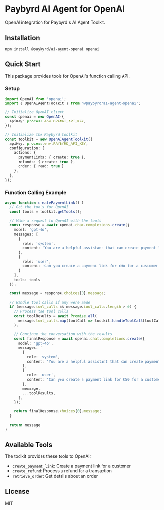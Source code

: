 # Paybyrd AI Agent for OpenAI

OpenAI integration for Paybyrd's AI Agent Toolkit.

## Installation

```bash
npm install @paybyrd/ai-agent-openai openai
```

## Quick Start

This package provides tools for OpenAI's function calling API.

### Setup

```typescript
import OpenAI from 'openai';
import { OpenAIAgentToolkit } from '@paybyrd/ai-agent-openai';

// Initialize OpenAI client
const openai = new OpenAI({
  apiKey: process.env.OPENAI_API_KEY,
});

// Initialize the Paybyrd toolkit
const toolkit = new OpenAIAgentToolkit({
  apiKey: process.env.PAYBYRD_API_KEY,
  configuration: {
    actions: {
      paymentLinks: { create: true },
      refunds: { create: true },
      order: { read: true }
    },
  },
});
```

### Function Calling Example

```typescript
async function createPaymentLink() {
  // Get the tools for OpenAI
  const tools = toolkit.getTools();
  
  // Make a request to OpenAI with the tools
  const response = await openai.chat.completions.create({
    model: 'gpt-4o',
    messages: [
      { 
        role: 'system', 
        content: 'You are a helpful assistant that can create payment links and process refunds.' 
      },
      { 
        role: 'user', 
        content: 'Can you create a payment link for €50 for a customer named John Smith?' 
      }
    ],
    tools: tools,
  });
  
  const message = response.choices[0].message;
  
  // Handle tool calls if any were made
  if (message.tool_calls && message.tool_calls.length > 0) {
    // Process the tool calls
    const toolResults = await Promise.all(
      message.tool_calls.map(toolCall => toolkit.handleToolCall(toolCall))
    );
    
    // Continue the conversation with the results
    const finalResponse = await openai.chat.completions.create({
      model: 'gpt-4o',
      messages: [
        { 
          role: 'system', 
          content: 'You are a helpful assistant that can create payment links and process refunds.' 
        },
        { 
          role: 'user', 
          content: 'Can you create a payment link for €50 for a customer named John Smith?' 
        },
        message,
        ...toolResults,
      ],
    });
    
    return finalResponse.choices[0].message;
  }
  
  return message;
}
```

## Available Tools

The toolkit provides these tools to OpenAI:

- `create_payment_link`: Create a payment link for a customer
- `create_refund`: Process a refund for a transaction
- `retrieve_order`: Get details about an order

## License

MIT